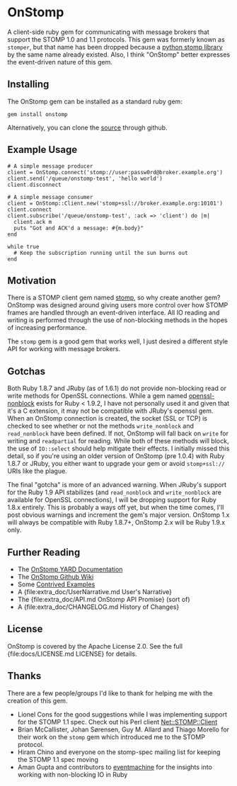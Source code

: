 # OnStomp

A client-side ruby gem for communicating with message brokers that support
the STOMP 1.0 and 1.1 protocols. This gem was formerly known as `stomper`,
but that name has been dropped because a
[python stomp library](http://code.google.com/p/stomper/) by the same name
already existed. Also, I think "OnStomp" better expresses the event-driven
nature of this gem.

## Installing

The OnStomp gem can be installed as a standard ruby gem:

    gem install onstomp
    
Alternatively, you can clone the
[source](https://github.com/meadvillerb/onstomp) through github.
    
## Example Usage

    # A simple message producer
    client = OnStomp.connect('stomp://user:passw0rd@broker.example.org')
    client.send('/queue/onstomp-test', 'hello world')
    client.disconnect
    
    # A simple message consumer
    client = OnStomp::Client.new('stomp+ssl://broker.example.org:10101')
    client.connect
    client.subscribe('/queue/onstomp-test', :ack => 'client') do |m|
      client.ack m
      puts "Got and ACK'd a message: #{m.body}"
    end
    
    while true
      # Keep the subscription running until the sun burns out
    end
    
## Motivation

There is a STOMP client gem named [stomp](http://gitorious.org/stomp), so why
create another gem?  OnStomp was designed around giving  users more control
over how STOMP frames are handled through an event-driven interface. All
IO reading and writing is performed through the use of non-blocking methods
in the hopes of increasing performance.

The `stomp` gem is a good gem that works well, I just desired a different
style API for working with message brokers.

## Gotchas

Both Ruby 1.8.7 and JRuby (as of 1.6.1) do not provide non-blocking read
or write methods for OpenSSL connections. While a gem named
[openssl-nonblock](https://github.com/tarcieri/openssl-nonblock) exists for
Ruby < 1.9.2, I have not personally used it and given that it's a C extension,
it may not be compatible with JRuby's openssl gem.  When an OnStomp connection
is created, the socket (SSL or TCP) is checked to see whether or not the methods
`write_nonblock` and `read_nonblock` have been defined. If not, OnStomp will
fall back on `write` for writing and `readpartial` for reading. While both of
these methods will block, the use of `IO::select` should help mitigate their
effects. I initially missed this detail, so if you're using an older version
of OnStomp (pre 1.0.4) with Ruby 1.8.7 or JRuby, you either want to upgrade
your gem or avoid `stomp+ssl://` URIs like the plague.

The final "gotcha" is more of an advanced warning.  When JRuby's support
for the Ruby 1.9 API stabilizes (and `read_nonblock` and `write_nonblock` are
available for OpenSSL connections), I will be dropping support for Ruby 1.8.x
entirely. This is probably a ways off yet, but when the time comes, I'll
post obvious warnings and increment the gem's major version. OnStomp 1.x
will always be compatible with Ruby 1.8.7+, OnStomp 2.x will be Ruby 1.9.x
only.

## Further Reading

* The [OnStomp YARD Documentation](http://mdvlrb.com/onstomp/)
* The [OnStomp Github Wiki](https://github.com/meadvillerb/onstomp/wiki)
* Some [Contrived Examples](https://github.com/meadvillerb/onstomp/tree/master/examples)
* A {file:extra_doc/UserNarrative.md User's Narrative}
* The {file:extra_doc/API.md OnStomp API Promise} (sort of)
* A {file:extra_doc/CHANGELOG.md History of Changes}

## License

OnStomp is covered by the Apache License 2.0.
See the full {file:docs/LICENSE.md LICENSE} for details.

## Thanks

There are a few people/groups I'd like to thank for helping me with the
creation of this gem.

* Lionel Cons for the good suggestions while I was implementing support for the
  STOMP 1.1 spec. Check out his Perl client [Net::STOMP::Client](http://search.cpan.org/~lcons/Net-STOMP-Client-0.9.5/lib/Net/STOMP/Client.pm)
* Brian McCallister, Johan Sørensen, Guy M. Allard and Thiago Morello for
  their work on the `stomp` gem which introduced me to the STOMP protocol.
* Hiram Chino and everyone on the stomp-spec mailing list for keeping the
  STOMP 1.1 spec moving
* Aman Gupta and contributors to
  [eventmachine](https://github.com/eventmachine/eventmachine) for the insights
  into working with non-blocking IO in Ruby
